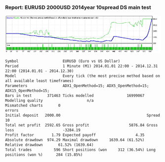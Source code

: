 
### Report: EURUSD 2000USD 2014year 10spread DS main test

![EURUSD 2000USD 2014year 10spread DS main test.txt](./EURUSD-2000USD-2014year-10spread-DS-main-test.gif)

    Symbol                    EURUSD (Euro vs US Dollar)
    Period                    1 Minute (M1) 2014.01.01 22:00 - 2014.12.31 22:00 (2014.01.01 - 2014.12.30)
    Model                     Every tick (the most precise method based on all available least timeframes)
    Parameters                ADX1_OpenMethod=15; ADX5_OpenMethod=15; ADX15_OpenMethod=15;
    Bars in test       371463 Ticks modelled               16999067 Modelling quality                    n/a
    Mismatched charts       0
    errors
    Initial deposit   2000.00                                       Spread                                10
    Total net profit  2592.65 Gross profit                  5876.84 Gross loss                      -3284.19
    Profit factor        1.79 Expected payoff                  4.35
    Absolute drawdown  974.29 Maximal drawdown     1639.64 (61.52%) Relative drawdown       61.52% (1639.64)
    Total trades          596 Short positions (won     312 (36.54%) Long positions (won %)      284 (15.85%)
